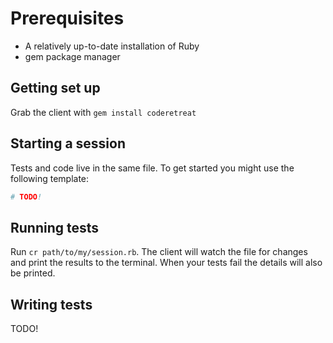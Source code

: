 # Prerequisites

* A relatively up-to-date installation of Ruby
* gem package manager


## Getting set up

Grab the client with `gem install coderetreat`

## Starting a session

Tests and code live in the same file. To get started you might use the following template:

```ruby
# TODO!
```

## Running tests

Run `cr path/to/my/session.rb`. The client will watch the file for changes and print the results to the terminal. When your tests fail the details will also be printed.

## Writing tests

TODO!
